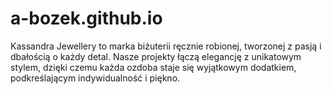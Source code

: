 # a-bozek.github.io
Kassandra Jewellery to marka biżuterii ręcznie robionej, tworzonej z pasją i dbałością o każdy detal. Nasze projekty łączą elegancję z unikatowym stylem, dzięki czemu każda ozdoba staje się wyjątkowym dodatkiem, podkreślającym indywidualność i piękno.
